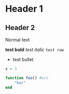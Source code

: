 # Header 1

## Header 2

Normal text

**test bold** *test italic* `test raw`

- test bullet

```julia
x = 3

function foo() #src
    "bar"
end
```

<!-- #nb # *Notebook*  only filter
#md # *markdown*  only filter
#jl # *script*  only filter -->
